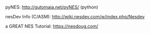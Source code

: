 pyNES: http://gutomaia.net/pyNES/ (python)

nesDev Info (C/ASM): http://wiki.nesdev.com/w/index.php/Nesdev

a GREAT NES Tutorial: https://nesdoug.com/

